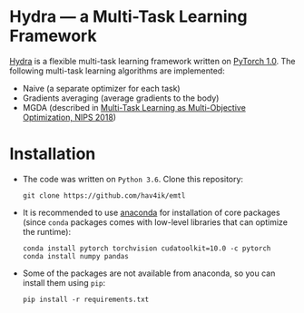 # Hydra &mdash; a Multi-Task Learning Framework

[Hydra][hydra] is a flexible multi-task learning framework written on [PyTorch 1.0][pytorch]. The following multi-task learning algorithms are implemented:

* Naive (a separate optimizer for each task)
* Gradients averaging (average gradients to the body)
* MGDA (described in [Multi-Task Learning as Multi-Objective Optimization, NIPS 2018][mgda])

# Installation

* The code was written on `Python 3.6`. Clone this repository:

      git clone https://github.com/hav4ik/emtl

* It is recommended to use [anaconda][conda] for installation of core packages (since `conda` packages comes with low-level libraries that can optimize the runtime):

      conda install pytorch torchvision cudatoolkit=10.0 -c pytorch
      conda install numpy pandas

* Some of the packages are not available from anaconda, so you can install them using `pip`:

      pip install -r requirements.txt


[hydra]: https://github.com/hav4ik/Hydra
[conda]: https://docs.conda.io/en/latest/miniconda.html
[pytorch]: https://pytorch.org/
[mgda]: https://papers.nips.cc/paper/7334-multi-task-learning-as-multi-objective-optimization.pdf
